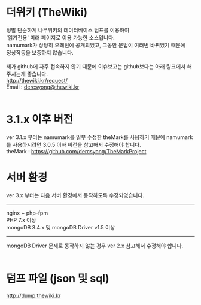 # 더위키 (TheWiki)
정말 단순하게 나무위키의 데이터베이스 덤프를 이용하여<br>
'읽기전용' 미러 페이지로 이용 가능한 소스입니다.<br>
namumark가 상당히 오래전에 공개되었고, 그동안 문법이 여러번 바뀌었기 때문에<br>
정상작동을 보증하지 않습니다.<br><br>
제가 github에 자주 접속하지 않기 때문에 이슈보고는 github보다는 아래 링크에서 해주시는게 좋습니다.<br>
http://thewiki.kr/request/<br>
Email : dercsyong@thewiki.kr<br><br>
# 3.1.x 이후 버전
ver 3.1.x 부터는 namumark를 일부 수정한 theMark를 사용하기 때문에 namumark를 사용하시려면 3.0.5 이하 버전을 참고해서 수정해야 합니다.<br>
theMark : https://github.com/dercsyong/TheMarkProject
# 서버 환경
ver 3.x 부터는 다음 서버 환경에서 동작하도록 수정되었습니다.<hr>
nginx + php-fpm<br>
PHP 7.x 이상<br>
mongoDB 3.4.x 및 mongoDB Driver v1.5 이상<hr>
mongoDB Driver 문제로 동작하지 않는 경우 ver 2.x 참고해서 수정해야 합니다.<br><br>
# 덤프 파일 (json 및 sql)
http://dump.thewiki.kr
